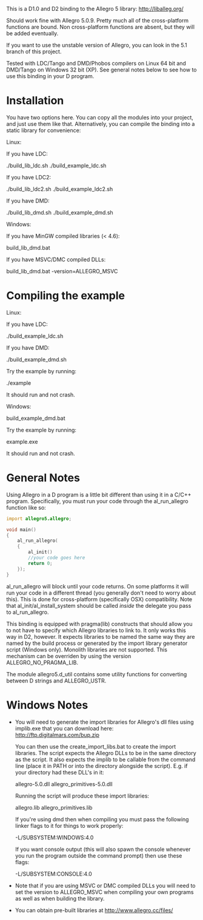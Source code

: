 This is a D1.0 and D2 binding to the Allegro 5 library: http://liballeg.org/

Should work fine with Allegro 5.0.9. Pretty much all of the cross-platform functions are bound.
Non cross-platform functions are absent, but they will be added eventually.

If you want to use the unstable version of Allegro, you can look in the 5.1 branch of this project.

Tested with LDC/Tango and DMD/Phobos compilers on Linux 64 bit and DMD/Tango on Windows 32 bit (XP). See general notes below to see how to use this
binding in your D program.

Installation
============

You have two options here. You can copy all the modules into your project, and just use them like that.
Alternatively, you can compile the binding into a static library for convenience:

Linux:

If you have LDC:

./build_lib_ldc.sh
./build_example_ldc.sh

If you have LDC2:

./build_lib_ldc2.sh
./build_example_ldc2.sh

If you have DMD:

./build_lib_dmd.sh
./build_example_dmd.sh

Windows:

If you have MinGW compiled libraries (< 4.6):

build_lib_dmd.bat

If you have MSVC/DMC compiled DLLs:

build_lib_dmd.bat -version=ALLEGRO_MSVC

Compiling the example
=====================

Linux:

If you have LDC:

./build_example_ldc.sh

If you have DMD:

./build_example_dmd.sh

Try the example by running:

./example

It should run and not crash.

Windows:

build_example_dmd.bat

Try the example by running:

example.exe

It should run and not crash.

General Notes
=============

Using Allegro in a D program is a little bit different than using it in a C/C++ program. Specifically, you must run your code through the al_run_allegro function like so:

```d
import allegro5.allegro;

void main()
{
	al_run_allegro(
	{
		al_init()
		//your code goes here
		return 0;
	});
}
```

al_run_allegro will block until your code returns. On some platforms it will run your code in a different thread (you generally don't need to worry about this). This is done for cross-platform (specifically OSX) compatibility. Note that al_init/al_install_system should be called _inside_ the delegate you pass to al_run_allegro.

This binding is equipped with pragma(lib) constructs that should allow you to not have to specify which Allegro libraries to link to. It only works this way in D2, however. It expects libraries to be named the same way they are named by the build process or generated by the import library generator script (Windows only). Monolith libraries are not supported. This mechanism can be overriden by using the version ALLEGRO_NO_PRAGMA_LIB.

The module allegro5.d_util contains some utility functions for converting between D strings and ALLEGRO_USTR.

Windows Notes
=============

* You will need to generate the import libraries for Allegro's dll files using implib.exe that you can download here: http://ftp.digitalmars.com/bup.zip

    You can then use the create_import_libs.bat to create the import libraries. The script expects the Allegro DLLs to be in the same directory as the script. It also expects the implib to be callable from the command line (place it in PATH or into the directory alongside the script). E.g. if your directory had these DLL's in it:
    
    allegro-5.0.dll
    allegro_primitives-5.0.dll
    
    Running the script will produce these import libraries:
    
    allegro.lib
    allegro_primitives.lib
    
    If you're using dmd then when compiling you must pass the following linker flags to it for things to work properly:
    
    -L/SUBSYSTEM:WINDOWS:4.0
    
    If you want console output (this will also spawn the console whenever you run the program outside the command prompt) then use these flags:
    
    -L/SUBSYSTEM:CONSOLE:4.0

* Note that if you are using MSVC or DMC compiled DLLs you will need to set the version to ALLEGRO_MSVC when compiling your own programs as well as when building the library.

* You can obtain pre-built libraries at http://www.allegro.cc/files/
